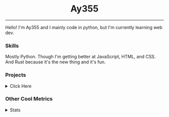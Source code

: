 <h1 align="center"><b>Ay355</b></h1>

---

Hello! I'm Ay355 and I mainly code in python, but I'm currently learning web dev.


### Skills

Mostly Python. Though I'm getting better at JavaScript, HTML, and CSS. And Rust because it's the new thing and it's fun.


### Projects

<details>
 <summary>Click Here</summary>
<br>

 This is probably out of date

[Standle](https://discord.com/oauth2/authorize?client_id=810345494223781899&scope=bot&permissions=8)
 - A multipurpose discord bot for your discord server. Has useful and fun commands for you to mess around with. Made with [discord.py](https://www.github.com/Rapptz/discord.py).

[RoboAy355](https://github.com/Ay-355/RoboAy355)
 - A personal discord bot that I use for random things.

[Asyncdictionary](https://github.com/Ay-355/asyncdictionary)
 - An async wrapper for the freedictionaryAPI. See the README for more info.

 
That's pretty much it, other stuff is closed-source.
 
</details>


### Other Cool Metrics


<details>
<summary>Stats</summary>
<br>
 
<a href="https://github.com/Ay-355">
 <img align="center" src="https://github-readme-stats.vercel.app/api?username=Ay-355&theme=tokyonight&show_icons=true&count_private=true&hide_border=true" />
</a><a href="https://github.com/Ay-355">
  <img align="center" src="https://github-readme-stats.vercel.app/api/top-langs/?username=Ay-355&hide=toml,yaml,cmake&layout=compact&langs_count=8&theme=tokyonight&hide_border=true" />
</a>

 
&nbsp; <!-- Space character to put some space between the different stat types. -->

 
<!--START_SECTION:waka-->
**🐱 My GitHub Data** 

> 🏆 559 Contributions in the Year 2021
 > 
> 📦 1.5 kB Used in GitHub's Storage 
 > 
> 🚫 Not Opted to Hire
 > 
> 📜 14 Public Repositories 
 > 
> 🔑 2 Private Repositories  
 > 
**I'm an Early 🐤** 

```text
🌞 Morning    16 commits     █░░░░░░░░░░░░░░░░░░░░░░░░   5.9% 
🌆 Daytime    122 commits    ███████████░░░░░░░░░░░░░░   45.02% 
🌃 Evening    127 commits    ███████████░░░░░░░░░░░░░░   46.86% 
🌙 Night      6 commits      ░░░░░░░░░░░░░░░░░░░░░░░░░   2.21%

```
📅 **I'm Most Productive on Monday** 

```text
Monday       47 commits     ████░░░░░░░░░░░░░░░░░░░░░   17.34% 
Tuesday      31 commits     ██░░░░░░░░░░░░░░░░░░░░░░░   11.44% 
Wednesday    25 commits     ██░░░░░░░░░░░░░░░░░░░░░░░   9.23% 
Thursday     43 commits     ████░░░░░░░░░░░░░░░░░░░░░   15.87% 
Friday       45 commits     ████░░░░░░░░░░░░░░░░░░░░░   16.61% 
Saturday     47 commits     ████░░░░░░░░░░░░░░░░░░░░░   17.34% 
Sunday       33 commits     ███░░░░░░░░░░░░░░░░░░░░░░   12.18%

```


📊 **This Week I Spent My Time On** 

```text
💬 Programming Languages: 
Rust                     2 hrs 9 mins        ████████████░░░░░░░░░░░░░   49.19% 
Markdown                 44 mins             ████░░░░░░░░░░░░░░░░░░░░░   16.96% 
Lua                      43 mins             ████░░░░░░░░░░░░░░░░░░░░░   16.71% 
PowerShell               25 mins             ██░░░░░░░░░░░░░░░░░░░░░░░   9.76% 
Python                   7 mins              ░░░░░░░░░░░░░░░░░░░░░░░░░   2.95%

🔥 Editors: 
Neovim                   4 hrs 2 mins        ███████████████████████░░   92.26% 
Notepad++                20 mins             ██░░░░░░░░░░░░░░░░░░░░░░░   7.74%

🐱‍💻 Projects: 
haste-cli                1 hr 23 mins        ████████░░░░░░░░░░░░░░░░░   31.71% 
Unknown Project          1 hr 12 mins        ███████░░░░░░░░░░░░░░░░░░   27.51% 
rmatrix                  53 mins             █████░░░░░░░░░░░░░░░░░░░░   20.31% 
nvim                     43 mins             ████░░░░░░░░░░░░░░░░░░░░░   16.71% 
school                   9 mins              █░░░░░░░░░░░░░░░░░░░░░░░░   3.77%

💻 Operating System: 
Windows                  4 hrs 22 mins       █████████████████████████   100.0%

```

**I Mostly Code in Python** 

```text
Python                   6 repos             ████████████████░░░░░░░░░   66.67% 
HTML                     1 repo              ██░░░░░░░░░░░░░░░░░░░░░░░   11.11% 
C++                      1 repo              ██░░░░░░░░░░░░░░░░░░░░░░░   11.11% 
Rust                     1 repo              ██░░░░░░░░░░░░░░░░░░░░░░░   11.11%

```



 Last Updated on 27/10/2021
<!--END_SECTION:waka-->
</details>
